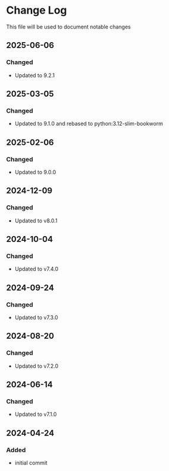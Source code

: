# Change Log
<!-- markdownlint-disable MD024 -->
<!-- markdownlint-disable MD033 -->
This file will be used to document notable changes

## 2025-06-06

### Changed

- Updated to 9.2.1

## 2025-03-05

### Changed

- Updated to 9.1.0 and rebased to python:3.12-slim-bookworm

## 2025-02-06

### Changed

- Updated to 9.0.0

## 2024-12-09

### Changed

- Updated to v8.0.1

## 2024-10-04

### Changed

- Updated to v7.4.0

## 2024-09-24

### Changed

- Updated to v7.3.0

## 2024-08-20

### Changed

- Updated to v7.2.0

## 2024-06-14

### Changed

- Updated to v7.1.0

## 2024-04-24

### Added

- initial commit
